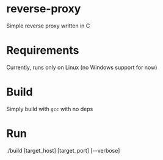 # reverse-proxy
Simple reverse proxy written in C

# Requirements
Currently, runs only on Linux (no Windows support for now)

# Build
Simply build with `gcc` with no deps

# Run

./build [target_host] [target_port] [--verbose]
